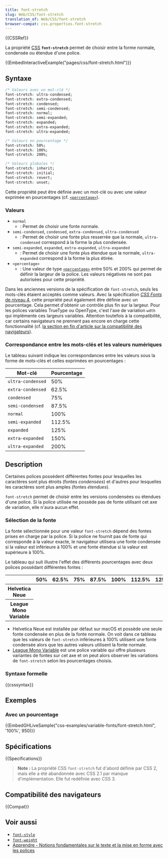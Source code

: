 ```yaml
---
title: font-stretch
slug: Web/CSS/font-stretch
translation_of: Web/CSS/font-stretch
browser-compat: css.properties.font-stretch
---
```

{{CSSRef}}

La propriété [CSS](/fr/docs/Web/CSS) **`font-stretch`** permet de choisir entre la forme normale, condensée ou étendue d'une police.

{{EmbedInteractiveExample("pages/css/font-stretch.html")}}

## Syntaxe

```css
/* Valeurs avec un mot-clé */
font-stretch: ultra-condensed;
font-stretch: extra-condensed;
font-stretch: condensed;
font-stretch: semi-condensed;
font-stretch: normal;
font-stretch: semi-expanded;
font-stretch: expanded;
font-stretch: extra-expanded;
font-stretch: ultra-expanded;

/* Valeurs en pourcentage */
font-stretch: 50%;
font-stretch: 100%;
font-stretch: 200%;

/* Valeurs globales */
font-stretch: inherit;
font-stretch: initial;
font-stretch: revert;
font-stretch: unset;
```

Cette propriété peut être définie avec un mot-clé ou avec une valeur exprimée en pourcentages (cf. [`<percentage>`](/fr/docs/Web/CSS/percentage)).

### Valeurs

- `normal`
  - : Permet de choisir une fonte normale.
- `semi-condensed`, `condensed`, `extra-condensed`, `ultra-condensed`
  - : Permet de choisir une fonte plus resserrée que la normale, `ultra-condensed` correspond à la forme la plus condensée.
- `semi-expanded`, `expanded`, `extra-expanded`, `ultra-expanded`
  - : Permet de choisir une fonte plus étendue que la normale, `ultra-expanded` correspond à la forme la plus étirée.
- `<percentage>`
  - : Une valeur de type [`<percentage>`](/fr/docs/Web/CSS/percentage) entre 50% et 200% qui permet de définir la largeur de la police. Les valeurs négatives ne sont pas autorisées pour cette propriété.

Dans les anciennes versions de la spécification de `font-stretch`, seuls les mots-clés étaient acceptés comme valeurs. Avec la spécification [_CSS Fonts_ de niveau 4](https://drafts.csswg.org/css-fonts-4/#propdef-font-stretch), cette propriété peut également être définie avec un pourcentage. Cela permet d'obtenir un contrôle plus fin sur la largeur. Pour les polices variables TrueType ou OpenType, c'est l'axe de variation `wdth` qui implémente ces largeurs variables. Attention toutefois à la compatibilité, car certains navigateurs ne prennent pas encore en charge cette fonctionnalité (cf. [la section en fin d'article sur la compatibilité des navigateurs](#compatibilité_des_navigateurs)).

### Correspondance entre les mots-clés et les valeurs numériques

Le tableau suivant indique les correspondances entre les valeurs sous la forme de mots-clés et celles exprimées en pourcentages&nbsp;:

| Mot-clé           | Pourcentage |
| ----------------- | ----------- |
| `ultra-condensed` | 50%         |
| `extra-condensed` | 62.5%       |
| `condensed`       | 75%         |
| `semi-condensed`  | 87.5%       |
| `normal`          | 100%        |
| `semi-expanded`   | 112.5%      |
| `expanded`        | 125%        |
| `extra-expanded`  | 150%        |
| `ultra-expanded`  | 200%        |

## Description

Certaines polices possèdent différentes fontes pour lesquelles les caractères sont plus étroits (fontes _condensées_) et d'autres pour lesquelles les caractères sont plus amples (fontes _étendues_).

`font-stretch` permet de choisir entre les versions condensées ou étendues d'une police. Si la police utilisée ne possède pas de fonte utilisant cet axe de variation, elle n'aura aucun effet.


### Sélection de la fonte

La fonte sélectionnée pour une valeur `font-stretch` dépend des fontes prises en charge par la police. Si la police ne fournit pas de fonte qui corresponde à la valeur exacte, le navigateur utilisera une fonte condensée si la valeur est inférieure à 100% et une fonte étendue si la valeur est supérieure à 100%.

Le tableau qui suit illustre l'effet des différents pourcentages avec deux polices possédant différentes fontes&nbsp;:

<table class="standard-table">
  <thead>
    <tr>
      <th scope="row"></th>
      <th scope="col">50%</th>
      <th scope="col">62.5%</th>
      <th scope="col">75%</th>
      <th scope="col">87.5%</th>
      <th scope="col">100%</th>
      <th scope="col">112.5%</th>
      <th scope="col">125%</th>
      <th scope="col">150%</th>
      <th scope="col">200%</th>
    </tr>
  </thead>
  <tbody>
    <tr>
      <th scope="row">Helvetica Neue</th>
      <td><img alt="" src="screenshot_2018-06-06_example_page.png" /></td>
      <td><img alt="" src="screenshot_2018-06-06_example_page.png" /></td>
      <td><img alt="" src="screenshot_2018-06-06_example_page.png" /></td>
      <td><img alt="" src="screenshot_2018-06-06_example_page.png" /></td>
      <td><img alt="" src="screenshot_2018-06-06_example_page1.png" /></td>
      <td><img alt="" src="screenshot_2018-06-06_example_page1.png" /></td>
      <td><img alt="" src="screenshot_2018-06-06_example_page1.png" /></td>
      <td><img alt="" src="screenshot_2018-06-06_example_page1.png" /></td>
      <td><img alt="" src="screenshot_2018-06-06_example_page1.png" /></td>
    </tr>
    <tr>
      <th scope="row">League Mono Variable</th>
      <td><img alt="" src="screenshot_2018-06-06_example_page.png" /></td>
      <td><img alt="" src="screenshot_2018-06-06_example_page1.png" /></td>
      <td><img alt="" src="screenshot_2018-06-06_example_page2.png" /></td>
      <td><img alt="" src="screenshot_2018-06-06_example_page3.png" /></td>
      <td><img alt="" src="l-100.png" /></td>
      <td><img alt="" src="l-112.5.png" /></td>
      <td><img alt="" src="l-125.png" /></td>
      <td><img alt="" src="l-150.png" /></td>
      <td><img alt="" src="l-200.png" /></td>
    </tr>
  </tbody>
</table>

- Helvetica Neue est installée par défaut sur macOS et possède une seule fonte condensée en plus de la fonte normale. On voit dans ce tableau que les valeurs de `font-stretch` inférieures à 100% utilisent une fonte condensée alors que les autres valeurs utilisent la fonte normale.
- [League Mono Variable](https://tylerfinck.com/leaguemonovariable/) est une police variable qui offre plusieurs variantes de fontes sur cet axe et on peut alors observer les variations de `font-stretch` selon les pourcentages choisis.


### Syntaxe formelle

{{csssyntax}}

## Exemples

### Avec un pourcentage
{{EmbedGHLiveSample("css-examples/variable-fonts/font-stretch.html", '100%', 950)}}

## Spécifications

{{Specifications}}

> **Note :** La propriété CSS `font-stretch` fut d'abord définie par CSS 2, mais elle a été abandonnée avec CSS 2.1 par manque d'implémentation. Elle fut redéfinie avec CSS 3.

## Compatibilité des navigateurs

{{Compat}}

## Voir aussi

- [`font-style`](/fr/docs/Web/CSS/font-style)
- [`font-weight`](/fr/docs/Web/CSS/font-weight)
- [Apprendre - Notions fondamentales sur le texte et la mise en forme avec les polices](/fr/docs/Learn/CSS/Styling_text/Fundamentals)
